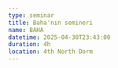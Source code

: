 ```yaml
---
type: seminar
title: Baha'nın semineri
name: BAHA
datetime: 2025-04-30T23:43:00
duration: 4h
location: 4th North Dorm
---
```

